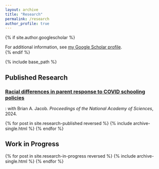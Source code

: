 ```yaml
---
layout: archive
title: "Research"
permalink: /research
author_profile: true
---
```


{% if site.author.googlescholar %}
  <div class="wordwrap">For additional information, see <a href="{{site.author.googlescholar}}">my Google Scholar profile</a>.</div>
{% endif %}

{% include base_path %}

## Published Research
### [Racial differences in parent response to COVID schooling policies](https://micah-baum.github.io/files/baum-jacob-pnas-2024.pdf) 
:    with Brian A. Jacob. _Proceedings of the National Academy of Sciences_, 2024. 


{% for post in site.research-published reversed %}
  {% include archive-single.html %}
{% endfor %}

## Work in Progress
{% for post in site.research-in-progress reversed %}
  {% include archive-single.html %}
{% endfor %}


